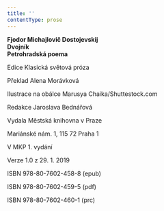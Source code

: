 ```yaml
---
title: ''
contentType: prose
---
```


**Fjodor Michajlovič Dostojevskij  
Dvojník  
Petrohradská poema**

  

Edice Klasická světová próza

Překlad Alena Morávková

Ilustrace na obálce Marusya Chaika/Shuttestock.com

Redakce Jaroslava Bednářová

  

Vydala Městská knihovna v Praze

Mariánské nám. 1, 115 72 Praha 1

  

V MKP 1. vydání

Verze 1.0 z 29. 1. 2019

  

ISBN 978-80-7602-458-8 (epub)

ISBN 978-80-7602-459-5 (pdf)

ISBN 978-80-7602-460-1 (prc)

